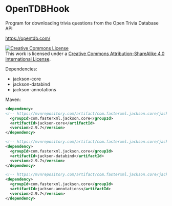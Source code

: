 # OpenTDBHook
Program for downloading trivia questions from the Open Trivia Database API

https://opentdb.com/

<a rel="license" href="http://creativecommons.org/licenses/by-sa/4.0/"><img alt="Creative Commons License" style="border-width:0" src="https://i.creativecommons.org/l/by-sa/4.0/80x15.png" /></a><br />This work is licensed under a <a rel="license" href="http://creativecommons.org/licenses/by-sa/4.0/">Creative Commons Attribution-ShareAlike 4.0 International License</a>.

Dependencies:
- jackson-core
- jackson-databind
- jackson-annotations

Maven:
```xml
<dependency> 
<!-- https://mvnrepository.com/artifact/com.fasterxml.jackson.core/jackson-core -->
  <groupId>com.fasterxml.jackson.core</groupId>
  <artifactId>jackson-core</artifactId>
  <version>2.9.7</version>
</dependency>
```
```xml
<!-- https://mvnrepository.com/artifact/com.fasterxml.jackson.core/jackson-databind -->
<dependency>
  <groupId>com.fasterxml.jackson.core</groupId>
  <artifactId>jackson-databind</artifactId>
  <version>2.9.7</version>
</dependency>
```
```xml
<!-- https://mvnrepository.com/artifact/com.fasterxml.jackson.core/jackson-annotations -->
<dependency>
  <groupId>com.fasterxml.jackson.core</groupId>
  <artifactId>jackson-annotations</artifactId>
  <version>2.9.7</version>
</dependency>
```
